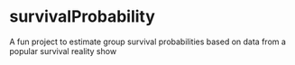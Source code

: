 # survivalProbability
A fun project to estimate group survival probabilities based on data from a popular survival reality show
